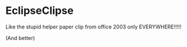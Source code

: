 # EclipseClipse
Like the stupid helper paper clip from office 2003 only EVERYWHERE!!!!!

(And better)
